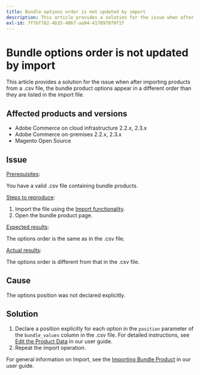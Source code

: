 ```yaml
---
title: Bundle options order is not updated by import
description: This article provides a solution for the issue when after importing products from a .csv file, the bundle product options appear in a different order than they are listed in the import file.
exl-id: 7f7bf782-4b35-4067-aa94-417097079f1f
---
```

# Bundle options order is not updated by import

This article provides a solution for the issue when after importing products from a .csv file, the bundle product options appear in a different order than they are listed in the import file.

## Affected products and versions

* Adobe Commerce on cloud infrastructure 2.2.x, 2.3.x
* Adobe Commerce on-premises 2.2.x, 2.3.x
* Magento Open Source

## Issue

<u>Prerequisites</u>:

You have a valid .csv file containing bundle products.

<u>Steps to reproduce</u>:

1. Import the file using the [Import functionality](https://docs.magento.com/m2/ee/user_guide/system/data-import.html).
1. Open the bundle product page.

<u>Expected results</u>:

The options order is the same as in the .csv file.

<u>Actual results</u>:

The options order is different from that in the .csv file.

## Cause

The options position was not declared explicitly.

## Solution

1. Declare a position explicitly for each option in the `position` parameter of the `bundle_values` column in the .csv file. For detailed instructions, see [Edit the Product Data](https://docs.magento.com/m2/ee/user_guide/system/data-transfer-bundle-products.html#method-2-edit-the-product-data) in our user guide.
1. Repeat the import operation.

For general information on Import, see the [Importing Bundle Product](https://docs.magento.com/m2/ee/user_guide/system/data-transfer-bundle-products.html) in our user guide.

